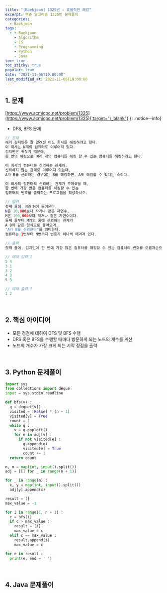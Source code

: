 ```yaml
---
title: "[Baekjoon] 1325번 : 효율적인 해킹"
excerpt: 백준 알고리즘 1325번 문제풀이
categories:
  - Baekjoon
tags:
  - - Baekjoon
    - Algorithm
    - CS
    - Programming
    - Python
    - Java
toc: true
toc_sticky: true
popular: true
date: "2021-11-06T19:00:00"
last_modified_at: 2021-11-06T19:00:00
---
```


## 1. 문제

[https://www.acmicpc.net/problem/1325](https://www.acmicpc.net/problem/1325){:target="\_blank"}
{: .notice--info}

- DFS, BFS 문제

```java
// 문제
해커 김지민은 잘 알려진 어느 회사를 해킹하려고 한다.
이 회사는 N개의 컴퓨터로 이루어져 있다.
김지민은 귀찮기 때문에,
한 번의 해킹으로 여러 개의 컴퓨터를 해킹 할 수 있는 컴퓨터를 해킹하려고 한다.

이 회사의 컴퓨터는 신뢰하는 관계와,
신뢰하지 않는 관계로 이루어져 있는데,
A가 B를 신뢰하는 경우에는 B를 해킹하면, A도 해킹할 수 있다는 소리다.

이 회사의 컴퓨터의 신뢰하는 관계가 주어졌을 때,
한 번에 가장 많은 컴퓨터를 해킹할 수 있는
컴퓨터의 번호를 출력하는 프로그램을 작성하시오.

// 입력
첫째 줄에, N과 M이 들어온다.
N은 10,000보다 작거나 같은 자연수,
M은 100,000보다 작거나 같은 자연수이다.
둘째 줄부터 M개의 줄에 신뢰하는 관계가
A B와 같은 형식으로 들어오며,
"A가 B를 신뢰한다"를 의미한다.
컴퓨터는 1번부터 N번까지 번호가 하나씩 매겨져 있다.

// 출력
첫째 줄에, 김지민이 한 번에 가장 많은 컴퓨터를 해킹할 수 있는 컴퓨터의 번호를 오름차순으로 출력한다.

// 예제 입력 1
5 4
3 1
3 2
4 3
5 3

// 예제 출력 1
1 2
```

<br>

## 2. 핵심 아이디어

- 모든 정점에 대하여 DFS 및 BFS 수행
- DFS 혹은 BFS를 수행할 때마다 방문하게 되는 노드의 개수를 계산
- 노드의 개수가 가장 크게 되는 시작 정점을 출력

<br>

## 3. Python 문제풀이

```python
import sys
from collections import deque
input = sys.stdin.readline

def bfs(v) :
  q = deque([v])
  visited = [False] * (n + 1)
  visited[v] = True
  count = 1
  while q :
    v = q.popleft()
    for e in adj[v] :
      if not visited[e] :
        q.append(e)
        visited[e] = True
        count += 1
  return count

n, m = map(int, input().split())
adj = [[] for _ in range(n + 1)]

for _ in range(m) :
  x, y = map(int, input().split())
  adj[y].append(x)

result = []
max_value = -1

for i in range(1, n + 1) :
  c = bfs(i)
  if c > max_value :
    result = [i]
    max_value = c
  elif c == max_value :
    result.append(i)
    max_value = c

for e in result :
  print(e, end = ' ')
```

<br>

## 4. Java 문제풀이

```java

```
